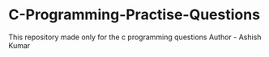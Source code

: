# C-Programming-Practise-Questions
This repository made only for the c programming questions
Author - Ashish Kumar

